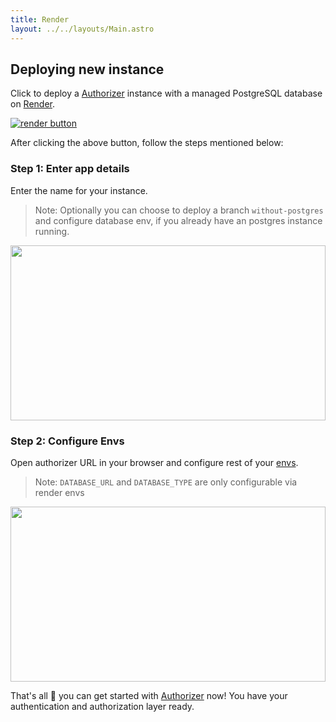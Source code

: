 ```yaml
---
title: Render
layout: ../../layouts/Main.astro
---
```


## Deploying new instance

Click to deploy a [Authorizer](https://authorizer.dev) instance with a managed PostgreSQL database on [Render](https://render.com/).

<a target="_blank" href="https://render.com/deploy?repo=https://github.com/authorizerdev/authorizer-render"><img alt="render button" src="https://render.com/images/deploy-to-render-button.svg" /></a>

After clicking the above button, follow the steps mentioned below:

### Step 1: Enter app details

Enter the name for your instance.

> Note: Optionally you can choose to deploy a branch `without-postgres` and configure database env, if you already have an postgres instance running.

<img src="/images/render_1.png" style="height:20em;width:100%;object-fit:contain;"/>

### Step 2: Configure Envs

Open authorizer URL in your browser and configure rest of your [envs](https://docs.authorizer.dev/core/env).

> Note: `DATABASE_URL` and `DATABASE_TYPE` are only configurable via render envs

<img src="/images/render_2.png" style="height:20em;width:100%;object-fit:contain;"/>

That's all 🎉 you can get started with [Authorizer](https://docs.authorizer.dev/getting-started) now! You have your authentication and authorization layer ready.
